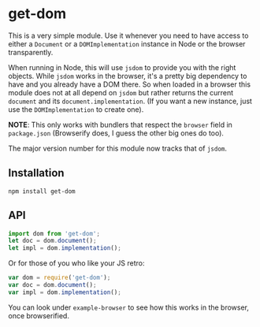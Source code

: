 
# get-dom

This is a very simple module. Use it whenever you need to have access to either a `Document` or a
`DOMImplementation` instance in Node or the browser transparently.

When running in Node, this will use `jsdom` to provide you with the right objects. While `jsdom`
works in the browser, it's a pretty big dependency to have and you already have a DOM there. So
when loaded in a browser this module does not at all depend on `jsdom` but rather returns the
current `document` and its `document.implementation`. (If you want a new instance, just use the
`DOMImplementation` to create one).

**NOTE**: This only works with bundlers that respect the `browser` field in `package.json`
(Browserify does, I guess the other big ones do too).

The major version number for this module now tracks that of `jsdom`.

## Installation

    npm install get-dom

## API

```js
import dom from 'get-dom';
let doc = dom.document();
let impl = dom.implementation();
```

Or for those of you who like your JS retro:

```js
var dom = require('get-dom');
var doc = dom.document();
var impl = dom.implementation();
```

You can look under `example-browser` to see how this works in the browser, once browserified.
